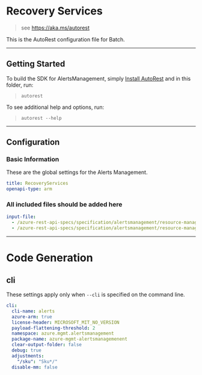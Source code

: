 # Recovery Services

> see https://aka.ms/autorest

This is the AutoRest configuration file for Batch.

---

## Getting Started

To build the SDK for AlertsManagement, simply [Install AutoRest](https://aka.ms/autorest/install) and in this folder, run:

> `autorest`

To see additional help and options, run:

> `autorest --help`

---

## Configuration

### Basic Information

These are the global settings for the Alerts Management.

``` yaml
title: RecoveryServices
openapi-type: arm
```

### All included files should be added here

``` yaml
input-file:
  - /azure-rest-api-specs/specification/alertsmanagement/resource-manager/Microsoft.AlertsManagement/preview/2019-05-05-preview/AlertsManagement.json
  - /azure-rest-api-specs/specification/alertsmanagement/resource-manager/Microsoft.AlertsManagement/stable/2019-06-01/SmartDetectorAlertRulesApi.json
```

---

# Code Generation

## cli

These settings apply only when `--cli` is specified on the command line.

``` yaml $(cli)
cli:
  cli-name: alerts
  azure-arm: true
  license-header: MICROSOFT_MIT_NO_VERSION
  payload-flattening-threshold: 2
  namespace: azure.mgmt.alertsmanagement
  package-name: azure-mgmt-alertsmanagemenent
  clear-output-folder: false
  debug: true
  adjustments:
    "/sku": "Sku*/"
  disable-mm: false
```
